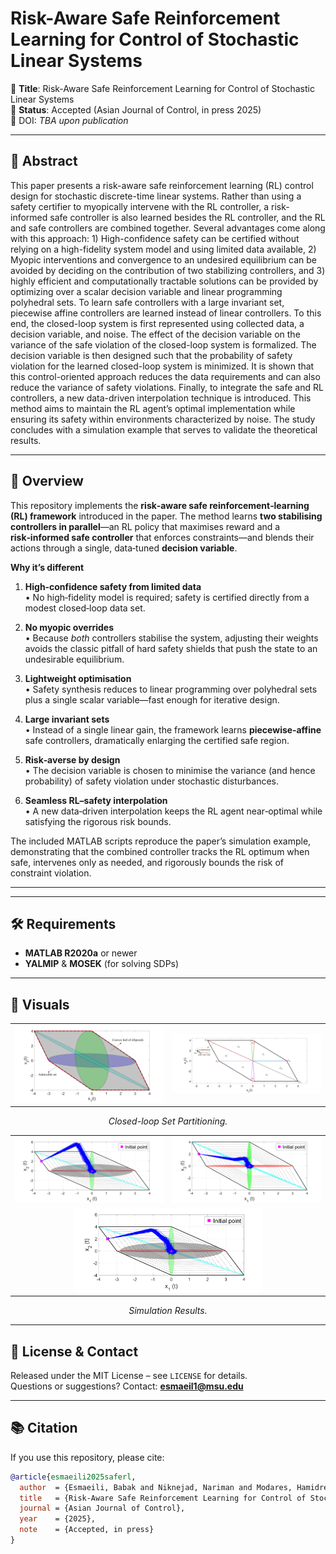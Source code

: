 # Risk-Aware Safe Reinforcement Learning for Control of Stochastic Linear Systems

📄 **Title**: Risk-Aware Safe Reinforcement Learning for Control of Stochastic Linear Systems  
📅 **Status**: Accepted (Asian Journal of Control, in press 2025)  
🔗 DOI: *TBA upon publication*

---

## 🧠 Abstract

This paper presents a risk-aware safe reinforcement learning (RL) control design for stochastic discrete-time linear systems. Rather than using a safety certifier to myopically intervene with the RL controller, a risk-informed safe controller is also learned besides the RL controller, and the RL and safe controllers are combined together. Several advantages come along with this approach: 1) High-confidence safety can be certified without relying on a high-fidelity system model and using limited data available, 2) Myopic interventions and convergence to an undesired equilibrium can be avoided by deciding on the contribution of two stabilizing controllers, and 3) highly efficient and computationally tractable solutions can be provided by optimizing over a scalar decision variable and linear programming polyhedral sets. To learn safe controllers with a large invariant set, piecewise affine controllers are learned instead of linear controllers. To this end, the closed-loop system is first represented using collected data, a decision variable, and noise. The effect of the decision variable on the variance of the safe violation of the closed-loop system is formalized. The decision variable is then designed such that the probability of safety violation for the learned closed-loop system is minimized. It is shown that this control-oriented approach reduces the data requirements and can also reduce the variance of safety violations. Finally, to integrate the safe and RL controllers, a new data-driven interpolation technique is introduced. This method aims to maintain the RL agent’s optimal implementation while ensuring its safety within environments characterized by noise. The study concludes with a simulation example that serves to validate the theoretical results.

---

## 🎯 Overview

This repository implements the **risk‑aware safe reinforcement‑learning (RL) framework** introduced in the paper. The method learns **two stabilising controllers in parallel**—an RL policy that maximises reward and a **risk‑informed safe controller** that enforces constraints—and blends their actions through a single, data‑tuned **decision variable**.

**Why it’s different**

1. **High‑confidence safety from limited data**  
   • No high‑fidelity model is required; safety is certified directly from a modest closed‑loop data set.  

2. **No myopic overrides**  
   • Because *both* controllers stabilise the system, adjusting their weights avoids the classic pitfall of hard safety shields that push the state to an undesirable equilibrium.  

3. **Lightweight optimisation**  
   • Safety synthesis reduces to linear programming over polyhedral sets plus a single scalar variable—fast enough for iterative design.  

4. **Large invariant sets**  
   • Instead of a single linear gain, the framework learns **piecewise‑affine** safe controllers, dramatically enlarging the certified safe region.  

5. **Risk‑averse by design**  
   • The decision variable is chosen to minimise the variance (and hence probability) of safety violation under stochastic disturbances.  

6. **Seamless RL–safety interpolation**  
   • A new data‑driven interpolation keeps the RL agent near‑optimal while satisfying the rigorous risk bounds.  

The included MATLAB scripts reproduce the paper’s simulation example, demonstrating that the combined controller tracks the RL optimum when safe, intervenes only as needed, and rigorously bounds the risk of constraint violation.

---

---

## 🛠 Requirements

- **MATLAB R2020a** or newer  
- **YALMIP** & **MOSEK** (for solving SDPs) 

---

## 📸 Visuals

<!-- Part 1 – 1 row × 2 images -->
<table align="center">
  <tr>
    <td><img src="Figures/closedLoop_CH.png"   alt="2-D state trajectories" width="320"/></td>
    <td><img src="Figures/partitioned_set.png" alt="2-D control input"      width="320"/></td>
  </tr>
</table>
<p align="center"><em>Closed-loop Set Partitioning.</em></p>

<!-- Part 2 – 2 images in the first row, 1 image in the second row -->
<table align="center">
  <tr>
    <td><img src="Figures/optimal_result.png"        alt="Vehicle XY path"       width="260"/></td>
    <td><img src="Figures/safe_result.png"  alt="Steering input"        width="260"/></td>
  </tr>
  <tr>
    <td colspan="2" align="center">
      <img src="Figures/safe_optimal_result.png"   alt="Lateral deviation"     width="300"/>
    </td>
  </tr>
</table>
<p align="center"><em>Simulation Results.</em></p>


---

## 📜 License & Contact

Released under the MIT License – see `LICENSE` for details.  
Questions or suggestions? Contact: **esmaeil1@msu.edu**

---

## 📚 Citation

If you use this repository, please cite:
```bibtex
@article{esmaeili2025saferl,
  author  = {Esmaeili, Babak and Niknejad, Nariman and Modares, Hamidreza},
  title   = {Risk-Aware Safe Reinforcement Learning for Control of Stochastic Linear Systems},
  journal = {Asian Journal of Control},
  year    = {2025},
  note    = {Accepted, in press}
}
```
